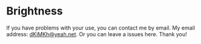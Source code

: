 # Brightness

If you have problems with your use, you can contact me by email. My email address: dKiMKh@yeah.net. Or you can leave a issues here. Thank you!
